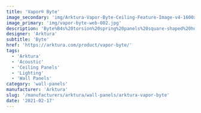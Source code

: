 ```yaml
---
title: 'Vapor® Byte'
image_secondary: 'img/Arktura-Vapor-Byte-Ceiling-Feature-Image-v4-1600x1600.png'
image_primary: 'img/vapor-byte-web-002.jpg'
description: 'Byte%B4s%20torsion%20spring%20panels%20square-shaped%20holes%20bring%20algorithms%20to%20life%20in%20your%20real-world%20design.%20With%20the%20addition%20of%20our%20optional%20integrated%20lighting%2C%20Byte%u2019s%20illuminated%20pattern%20can%20take%20your%20design%20to%20the%20next%20level.%20Or%20add%20our%20Soft%20Sound%AE%20backer%20to%20address%20more%20down-to-earth%20needs%2C%20such%20as%20reducing%20echos.'
designer: 'Arktura'
subtitle: 'Byte'
href: 'https://arktura.com/product/vapor-byte/'
tags:
  - 'Arktura'
  - 'Acoustic'
  - 'Ceiling Panels'
  - 'Lighting'
  - 'Wall Panels'
category: 'wall-panels'
manufacturer: 'Arktura'
slug: '/manufacturers/arktura/wall-panels/arktura-vapor-byte'
date: '2021-02-17'
---
```

